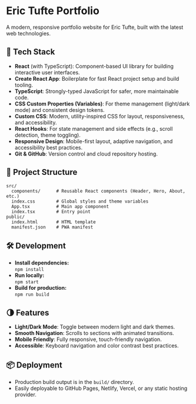 # Eric Tufte Portfolio

A modern, responsive portfolio website for Eric Tufte, built with the latest web technologies.

## 🚀 Tech Stack

- **React** (with TypeScript): Component-based UI library for building interactive user interfaces.
- **Create React App**: Boilerplate for fast React project setup and build tooling.
- **TypeScript**: Strongly-typed JavaScript for safer, more maintainable code.
- **CSS Custom Properties (Variables)**: For theme management (light/dark mode) and consistent design tokens.
- **Custom CSS**: Modern, utility-inspired CSS for layout, responsiveness, and accessibility.
- **React Hooks**: For state management and side effects (e.g., scroll detection, theme toggling).
- **Responsive Design**: Mobile-first layout, adaptive navigation, and accessibility best practices.
- **Git & GitHub**: Version control and cloud repository hosting.

## 📁 Project Structure

```
src/
  components/      # Reusable React components (Header, Hero, About, etc.)
  index.css        # Global styles and theme variables
  App.tsx          # Main app component
  index.tsx        # Entry point
public/
  index.html       # HTML template
  manifest.json    # PWA manifest
```

## 🛠️ Development

- **Install dependencies:**  
  `npm install`
- **Run locally:**  
  `npm start`
- **Build for production:**  
  `npm run build`

## 🌗 Features

- **Light/Dark Mode**: Toggle between modern light and dark themes.
- **Smooth Navigation**: Scrolls to sections with animated transitions.
- **Mobile Friendly**: Fully responsive, touch-friendly navigation.
- **Accessible**: Keyboard navigation and color contrast best practices.

## 📦 Deployment

- Production build output is in the `build/` directory.
- Easily deployable to GitHub Pages, Netlify, Vercel, or any static hosting provider. 